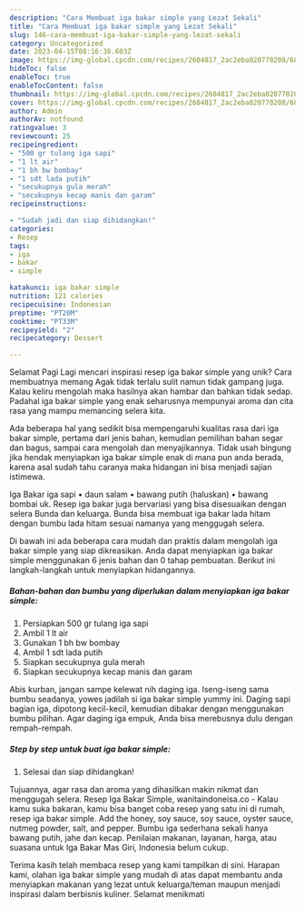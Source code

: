 ```yaml
---
description: "Cara Membuat iga bakar simple yang Lezat Sekali"
title: "Cara Membuat iga bakar simple yang Lezat Sekali"
slug: 146-cara-membuat-iga-bakar-simple-yang-lezat-sekali
category: Uncategorized
date: 2023-04-15T08:16:38.603Z
image: https://img-global.cpcdn.com/recipes/2604817_2ac2eba020770208/680x482cq70/iga-bakar-simple-foto-resep-utama.jpg
hideToc: false
enableToc: true
enableTocContent: false
thumbnail: https://img-global.cpcdn.com/recipes/2604817_2ac2eba020770208/680x482cq70/iga-bakar-simple-foto-resep-utama.jpg
cover: https://img-global.cpcdn.com/recipes/2604817_2ac2eba020770208/680x482cq70/iga-bakar-simple-foto-resep-utama.jpg
author: Admin
authorAv: notfound
ratingvalue: 3
reviewcount: 25
recipeingredient:
- "500 gr tulang iga sapi"
- "1 lt air"
- "1 bh bw bombay"
- "1 sdt lada putih"
- "secukupnya gula merah"
- "secukupnya kecap manis dan garam"
recipeinstructions:

- "Sudah jadi dan siap dihidangkan!"
categories:
- Resep
tags:
- iga
- bakar
- simple

katakunci: iga bakar simple 
nutrition: 121 calories
recipecuisine: Indonesian
preptime: "PT20M"
cooktime: "PT33M"
recipeyield: "2"
recipecategory: Dessert

---
```



Selamat Pagi Lagi mencari inspirasi resep iga bakar simple yang unik? Cara membuatnya memang Agak tidak terlalu sulit namun tidak gampang juga. Kalau keliru mengolah maka hasilnya akan hambar dan bahkan tidak sedap. Padahal iga bakar simple yang enak seharusnya mempunyai aroma dan cita rasa yang mampu memancing selera kita.


Ada beberapa hal yang sedikit bisa mempengaruhi kualitas rasa dari iga bakar simple, pertama dari jenis bahan, kemudian pemilihan bahan segar dan bagus, sampai cara mengolah dan menyajikannya. Tidak usah bingung jika hendak menyiapkan iga bakar simple enak di mana pun anda berada, karena asal sudah tahu caranya maka hidangan ini bisa menjadi sajian istimewa.

Iga Bakar iga sapi • daun salam • bawang putih (haluskan) • bawang bombai uk. Resep iga bakar juga bervariasi yang bisa disesuaikan dengan selera Bunda dan keluarga. Bunda bisa membuat iga bakar lada hitam dengan bumbu lada hitam sesuai namanya yang menggugah selera.


Di bawah ini ada beberapa cara mudah dan praktis dalam mengolah iga bakar simple yang siap dikreasikan. Anda dapat menyiapkan iga bakar simple menggunakan 6 jenis bahan dan 0 tahap pembuatan. Berikut ini langkah-langkah untuk menyiapkan hidangannya.

<!--inarticleads1-->

##### Bahan-bahan dan bumbu yang diperlukan dalam menyiapkan iga bakar simple:

1. Persiapkan 500 gr tulang iga sapi
1. Ambil 1 lt air
1. Gunakan 1 bh bw bombay
1. Ambil 1 sdt lada putih
1. Siapkan secukupnya gula merah
1. Siapkan secukupnya kecap manis dan garam


Abis kurban, jangan sampe kelewat nih daging iga. Iseng-iseng sama bumbu seadanya, yowes jadilah si iga bakar simple yummy ini. Daging sapi bagian iga, dipotong kecil-kecil, kemudian dibakar dengan menggunakan bumbu pilihan. Agar daging iga empuk, Anda bisa merebusnya dulu dengan rempah-rempah. 

<!--inarticleads2-->

##### Step by step untuk buat iga bakar simple:


1. Selesai dan siap dihidangkan!

Tujuannya, agar rasa dan aroma yang dihasilkan makin nikmat dan menggugah selera. Resep Iga Bakar Simple, wanitaindoneisa.co - Kalau kamu suka bakaran, kamu bisa banget coba resep yang satu ini di rumah, resep iga bakar simple. Add the honey, soy sauce, soy sauce, oyster sauce, nutmeg powder, salt, and pepper. Bumbu iga sederhana sekali hanya bawang putih, jahe dan kecap. Penilaian makanan, layanan, harga, atau suasana untuk Iga Bakar Mas Giri, Indonesia belum cukup. 

Terima kasih telah membaca resep yang kami tampilkan di sini. Harapan kami, olahan iga bakar simple yang mudah di atas dapat membantu anda menyiapkan makanan yang lezat untuk keluarga/teman maupun menjadi inspirasi dalam berbisnis kuliner. Selamat menikmati
